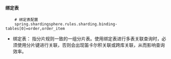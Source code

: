 #### 绑定表
```
    # 绑定表配置
    spring.shardingsphere.rules.sharding.binding-tables[0]=order,order_item
```

* 绑定表： 指分片规则一致的一组分片表。使用绑定表进行多表关联查询时，必须使用分片键进行关联，否则会出现笛卡尔积关联或跨库关联，从而影响查询效率。
